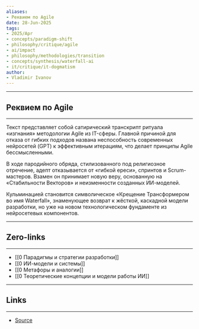 ```yaml
---
aliases: 
- Реквием по Agile 
date: 28-Jun-2025
tags:
- 2025/Apr
- concepts/paradigm-shift
- philosophy/critique/agile
- ai/impact
- philosophy/methodologies/transition
- concepts/synthesis/waterfall-ai 
- it/critique/it-dogmatism
author:
- Vladimir Ivanov
---
```

-----
##  Реквием по Agile 
-----
Текст представляет собой сатирический транскрипт ритуала «изгнания» методологии Agile из IT-сферы. Главной причиной для отказа от гибких подходов названа неспособность современных нейросетей (GPT) к эффективным итерациям, что делает принципы Agile бессмысленными.

В ходе пародийного обряда, стилизованного под религиозное отречение, адепт отказывается от «гибкой ереси», спринтов и Scrum-мастеров. Взамен он принимает новую веру, основанную на «Стабильности Векторов» и неизменности созданных ИИ-моделей. 

Кульминацией становится символическое «Крещение Трансформером во имя Waterfall», знаменующее возврат к жёсткой, каскадной модели разработки, но уже на новом технологическом фундаменте из нейросетевых компонентов.

---
## Zero-links
---
- [[0 Парадигмы и стратегии разработки]]
- [[0 ИИ-модели и системы]]
- [[0 Метафоры и аналогии]]
- [[0 Теоретические концепции и модели работы ИИ]]

---
## Links
---
- [Source](https://t.me/turboproject/1615)